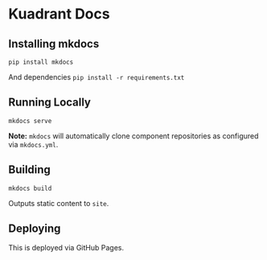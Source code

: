
# Kuadrant Docs

## Installing mkdocs
`pip install mkdocs`

And dependencies
`pip install -r requirements.txt`


## Running Locally
`mkdocs serve`

**Note:** `mkdocs` will automatically clone component repositories as configured via `mkdocs.yml`.

## Building
`mkdocs build`

Outputs static content to `site`.

## Deploying
This is deployed via GitHub Pages.
